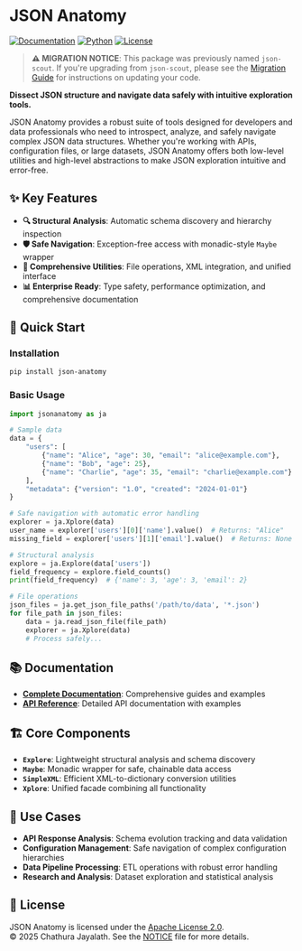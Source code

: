 # JSON Anatomy

[![Documentation](https://img.shields.io/badge/docs-live-brightgreen)](https://deamonpog.github.io/json-anatomy/)
[![Python](https://img.shields.io/badge/python-3.7+-blue.svg)](https://www.python.org/downloads/)
[![License](https://img.shields.io/badge/license-Apache%202.0-blue.svg)](./LICENSE)

> **⚠️ MIGRATION NOTICE**: This package was previously named `json-scout`. If you're upgrading from `json-scout`, please see the [Migration Guide](MIGRATION.md) for instructions on updating your code.

**Dissect JSON structure and navigate data safely with intuitive exploration tools.**

JSON Anatomy provides a robust suite of tools designed for developers and data professionals who need to introspect, analyze, and safely navigate complex JSON data structures. Whether you're working with APIs, configuration files, or large datasets, JSON Anatomy offers both low-level utilities and high-level abstractions to make JSON exploration intuitive and error-free.

## ✨ Key Features

- **🔍 Structural Analysis**: Automatic schema discovery and hierarchy inspection
- **🛡️ Safe Navigation**: Exception-free access with monadic-style `Maybe` wrapper
- **🔧 Comprehensive Utilities**: File operations, XML integration, and unified interface
- **📊 Enterprise Ready**: Type safety, performance optimization, and comprehensive documentation

## 🚀 Quick Start

### Installation

```bash
pip install json-anatomy
```

### Basic Usage

```python
import jsonanatomy as ja

# Sample data
data = {
    "users": [
        {"name": "Alice", "age": 30, "email": "alice@example.com"},
        {"name": "Bob", "age": 25},
        {"name": "Charlie", "age": 35, "email": "charlie@example.com"}
    ],
    "metadata": {"version": "1.0", "created": "2024-01-01"}
}

# Safe navigation with automatic error handling
explorer = ja.Xplore(data)
user_name = explorer['users'][0]['name'].value()  # Returns: "Alice"
missing_field = explorer['users'][1]['email'].value()  # Returns: None (no exception)

# Structural analysis
explore = ja.Explore(data['users'])
field_frequency = explore.field_counts()
print(field_frequency)  # {'name': 3, 'age': 3, 'email': 2}

# File operations
json_files = ja.get_json_file_paths('/path/to/data', '*.json')
for file_path in json_files:
    data = ja.read_json_file(file_path)
    explorer = ja.Xplore(data)
    # Process safely...
```

## 📚 Documentation

- **[Complete Documentation](https://deamonpog.github.io/json-anatomy/)**: Comprehensive guides and examples
- **[API Reference](https://deamonpog.github.io/json-anatomy/api/)**: Detailed API documentation with examples

## 🏗️ Core Components

- **`Explore`**: Lightweight structural analysis and schema discovery
- **`Maybe`**: Monadic wrapper for safe, chainable data access
- **`SimpleXML`**: Efficient XML-to-dictionary conversion utilities
- **`Xplore`**: Unified facade combining all functionality

## 🎯 Use Cases

- **API Response Analysis**: Schema evolution tracking and data validation
- **Configuration Management**: Safe navigation of complex configuration hierarchies
- **Data Pipeline Processing**: ETL operations with robust error handling
- **Research and Analysis**: Dataset exploration and statistical analysis

## 📄 License

JSON Anatomy is licensed under the [Apache License 2.0](./LICENSE).  
© 2025 Chathura Jayalath. See the [NOTICE](./NOTICE) file for more details.
